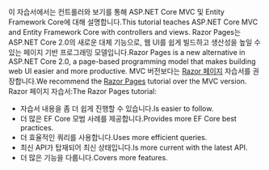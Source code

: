 <span data-ttu-id="32d08-101">이 자습서에서는 컨트롤러와 보기를 통해 ASP.NET Core MVC 및 Entity Framework Core에 대해 설명합니다.</span><span class="sxs-lookup"><span data-stu-id="32d08-101">This tutorial teaches ASP.NET Core MVC and Entity Framework Core with controllers and views.</span></span> <span data-ttu-id="32d08-102">Razor Pages는 ASP.NET Core 2.0의 새로운 대체 기능으로, 웹 UI를 쉽게 빌드하고 생산성을 높일 수 있는 페이지 기반 프로그래밍 모델입니다.</span><span class="sxs-lookup"><span data-stu-id="32d08-102">Razor Pages is a new alternative in ASP.NET Core 2.0, a page-based programming model that makes building web UI easier and more productive.</span></span> <span data-ttu-id="32d08-103">MVC 버전보다는 [Razor 페이지](xref:data/ef-rp/intro) 자습서를 권장합니다.</span><span class="sxs-lookup"><span data-stu-id="32d08-103">We recommend the [Razor Pages](xref:data/ef-rp/intro) tutorial over the MVC version.</span></span> <span data-ttu-id="32d08-104">Razor 페이지 자습서:</span><span class="sxs-lookup"><span data-stu-id="32d08-104">The Razor Pages tutorial:</span></span>

* <span data-ttu-id="32d08-105">자습서 내용을 좀 더 쉽게 진행할 수 있습니다.</span><span class="sxs-lookup"><span data-stu-id="32d08-105">Is easier to follow.</span></span>
* <span data-ttu-id="32d08-106">더 많은 EF Core 모범 사례를 제공합니다.</span><span class="sxs-lookup"><span data-stu-id="32d08-106">Provides more EF Core best practices.</span></span>
* <span data-ttu-id="32d08-107">더 효율적인 쿼리를 사용합니다.</span><span class="sxs-lookup"><span data-stu-id="32d08-107">Uses more efficient queries.</span></span>
* <span data-ttu-id="32d08-108">최신 API가 탑재되어 최신 상태입니다.</span><span class="sxs-lookup"><span data-stu-id="32d08-108">Is more current with the latest API.</span></span>
* <span data-ttu-id="32d08-109">더 많은 기능을 다룹니다.</span><span class="sxs-lookup"><span data-stu-id="32d08-109">Covers more features.</span></span>
